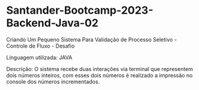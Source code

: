 # Santander-Bootcamp-2023-Backend-Java-02

Criando Um Pequeno Sistema Para Validação de Processo Seletivo - Controle de Fluxo - Desafio

Linguagem utilizada: JAVA

Descrição: O sistema recebe duas interações via terminal que representem dois números inteiros, com esses dois números é realizado a impressão no console dos números incrementados.


